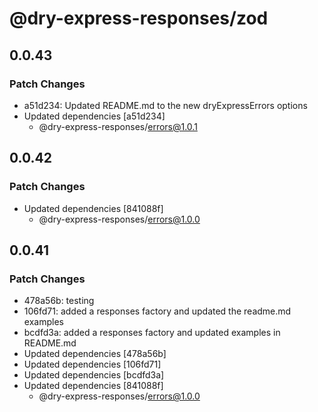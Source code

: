 # @dry-express-responses/zod

## 0.0.43

### Patch Changes

- a51d234: Updated README.md to the new dryExpressErrors options
- Updated dependencies [a51d234]
  - @dry-express-responses/errors@1.0.1

## 0.0.42

### Patch Changes

- Updated dependencies [841088f]
  - @dry-express-responses/errors@1.0.0

## 0.0.41

### Patch Changes

- 478a56b: testing
- 106fd71: added a responses factory and updated the readme.md examples
- bcdfd3a: added a responses factory and updated examples in README.md
- Updated dependencies [478a56b]
- Updated dependencies [106fd71]
- Updated dependencies [bcdfd3a]
- Updated dependencies [841088f]
  - @dry-express-responses/errors@1.0.0
